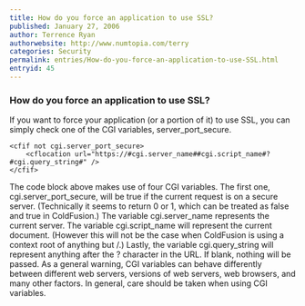 ```yaml
---
title: How do you force an application to use SSL?
published: January 27, 2006
author: Terrence Ryan
authorwebsite: http://www.numtopia.com/terry
categories: Security
permalink: entries/How-do-you-force-an-application-to-use-SSL.html
entryid: 45
---
```


<h3>How do you force an application to use SSL?</h3>

<p>
If you want to force your application (or a portion of it) to use SSL, you can simply check one of the CGI variables, server_port_secure.
</p>

<pre><code class="language-markup">&lt;cfif not cgi.server_port_secure&gt;
	&lt;cflocation url=&quot;https://#cgi.server_name##cgi.script_name#?#cgi.query_string#&quot; /&gt;
&lt;/cfif&gt;
</code></pre> 

<p>
The code block above makes use of four CGI variables. The first one, cgi.server_port_secure, will be true if the current request is on a secure server.  (Technically it seems to return 0 or 1, which can be treated as false and true in ColdFusion.) The variable cgi.server_name represents the current server. The variable cgi.script_name will represent the current document. (However this will not be the case when ColdFusion is using a context root of anything but /.) Lastly, the variable cgi.query_string will represent anything after the ? character in the URL. If blank, nothing will be passed.
As a general warning, CGI variables can behave differently between different web servers, versions of web servers, web browsers, and many other factors. In general, care should be taken when using CGI variables.
</p>

